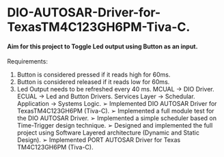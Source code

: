 # DIO-AUTOSAR-Driver-for-TexasTM4C123GH6PM-Tiva-C.

#### Aim for this project to Toggle Led output using Button as an input. 

Requirements:
1.	Button is considered pressed if it reads high for 60ms.
2.	Button is considered released if it reads low for 60ms.
3.	Led Output needs to be refreshed every 40 ms.
MCUAL -> DIO Driver.
ECUAL -> Led and Button Drivers.
Services Layer -> Schedular.
Application -> Systems Logic.
➢ Implemented DIO AUTOSAR Driver for TexasTM4C123GH6PM (Tiva-C).
➢ Implemented a full module test for the DIO AUTOSAR Driver.
➢ Implemented a simple scheduler based on Time-Trigger design technique.
➢ Designed and implemented the full project using Software Layered architecture (Dynamic and Static Design).
➢ Implemented PORT AUTOSAR Driver for Texas TM4C123GH6PM (Tiva-C).

